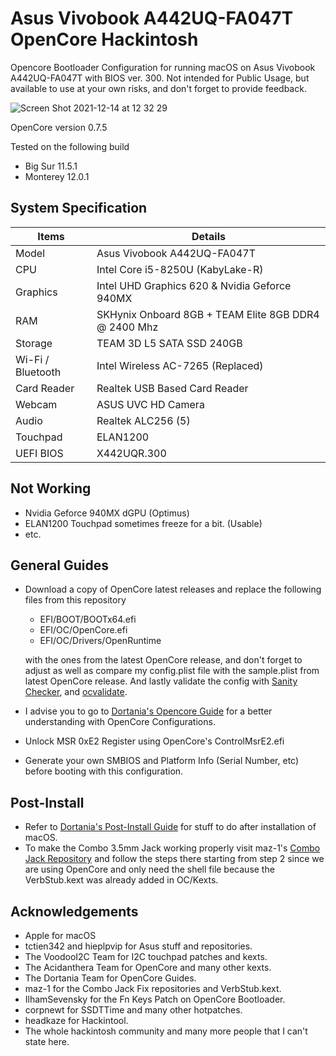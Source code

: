 # Asus Vivobook A442UQ-FA047T OpenCore Hackintosh
Opencore Bootloader Configuration for running macOS on Asus Vivobook A442UQ-FA047T with BIOS ver. 300.
Not intended for Public Usage, but available to use at your own risks, and don't forget to provide feedback.

![Screen Shot 2021-12-14 at 12 32 29](https://user-images.githubusercontent.com/46070105/145934710-3596001d-e9e8-40d9-aef4-4f7095c37442.png)

OpenCore version 0.7.5

Tested on the following build
- Big Sur 11.5.1
- Monterey 12.0.1

## System Specification
Items | Details |
--- | --- |
Model	| Asus Vivobook A442UQ-FA047T
CPU	| Intel Core i5-8250U (KabyLake-R)
Graphics	| Intel UHD Graphics 620 & Nvidia Geforce 940MX
RAM	| SKHynix Onboard 8GB + TEAM Elite 8GB DDR4 @ 2400 Mhz
Storage | TEAM 3D L5 SATA SSD 240GB
Wi-Fi / Bluetooth	| Intel Wireless AC-7265 (Replaced)
Card Reader	| Realtek USB Based Card Reader
Webcam	| ASUS UVC HD Camera
Audio	| Realtek ALC256 (5)
Touchpad	| ELAN1200
UEFI BIOS |	X442UQR.300

## Not Working
- Nvidia Geforce 940MX dGPU (Optimus)
- ELAN1200 Touchpad sometimes freeze for a bit. (Usable)
- etc.

## General Guides
- Download a copy of OpenCore latest releases and replace the following files from this repository
  - EFI/BOOT/BOOTx64.efi
  - EFI/OC/OpenCore.efi
  - EFI/OC/Drivers/OpenRuntime

  with the ones from the latest OpenCore release, and don't forget to adjust as well as compare my config.plist file with the sample.plist from latest OpenCore     release.
And lastly validate the config with [Sanity Checker](https://opencore.slowgeek.com/), and [ocvalidate](https://github.com/acidanthera/OpenCorePkg/tree/master/Utilities/ocvalidate).
- I advise you to go to [Dortania's Opencore Guide](https://dortania.github.io/OpenCore-Install-Guide/prerequisites.html) for a better understanding with OpenCore Configurations.
- Unlock MSR 0xE2 Register using OpenCore's ControlMsrE2.efi
- Generate your own SMBIOS and Platform Info (Serial Number, etc) before booting with this configuration.

## Post-Install
- Refer to [Dortania's Post-Install Guide](https://dortania.github.io/OpenCore-Post-Install/) for stuff to do after installation of macOS.
- To make the Combo 3.5mm Jack working properly visit maz-1's [Combo Jack Repository](https://github.com/hackintosh-stuff/ComboJack) and follow the steps there starting from step 2 since we are using OpenCore and only need the shell file because the VerbStub.kext was already added in OC/Kexts.

## Acknowledgements
- Apple for macOS
- tctien342 and hieplpvip for Asus stuff and repositories.
- The VoodooI2C Team for I2C touchpad patches and kexts.
- The Acidanthera Team for OpenCore and many other kexts.
- The Dortania Team for OpenCore Guides.
- maz-1 for the Combo Jack Fix repositories and VerbStub.kext.
- IlhamSevensky for the Fn Keys Patch on OpenCore Bootloader.
- corpnewt for SSDTTime and many other hotpatches.
- headkaze for Hackintool.
- The whole hackintosh community and many more people that I can't state here.

